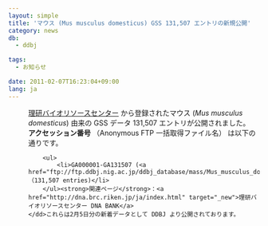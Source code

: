 ```yaml
---
layout: simple
title: 'マウス (Mus musculus domesticus) GSS 131,507 エントリの新規公開'
category: news
db:
  - ddbj

tags:
  - お知らせ

date: 2011-02-07T16:23:04+09:00
lang: ja
---
```


<dl>
    <dd><a href="http://www.brc.riken.jp/" target="_new">理研バイオリソースセンター</a> から登録されたマウス (<em>Mus musculus domesticus</em>) 由来の GSS データ 131,507 エントリが公開されました。</dd>
    <dd><strong>アクセッション番号</strong> （Anonymous FTP 一括取得ファイル名） は以下の通りです。

        <ul>
            <li>GA000001-GA131507 (<a href="ftp://ftp.ddbj.nig.ac.jp/ddbj_database/mass/Mus_musculus_domesticus_GSS/">Mus_musculus_domesticus_GSS_110205_1.seq.gz</a>) （131,507 entries)</li>
        </ul><strong>関連ページ</strong>：<a href="http://dna.brc.riken.jp/ja/index.html" target="_new">理研バイオリソースセンター DNA BANK</a>
    </dd>これらは2月5日分の新着データとして DDBJ より公開されております。
</dl>
